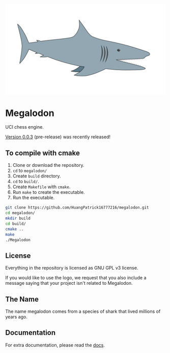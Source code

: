 ![logo](https://raw.githubusercontent.com/HuangPatrick16777216/megalodon/main/logo/logo_widescreen_light.png)

# Megalodon

UCI chess engine.

[Version 0.0.3][latest] (pre-release) was recently released!

## To compile with cmake

1. Clone or download the repository.
2. `cd` to `megalodon/`
3. Create `build` directory.
4. `cd` to `build/`.
5. Create `Makefile` with `cmake`.
6. Run `make` to create the executable.
7. Run the executable.

``` bash
git clone https://github.com/HuangPatrick16777216/megalodon.git
cd megalodon/
mkdir build
cd build/
cmake ..
make
./Megalodon
```

## License

Everything in the repository is licensed as GNU GPL v3 license.

If you would like to use the logo, we request that you also include a message
saying that your project isn't related to Megalodon.

## The Name

The name megalodon comes from a species of shark that lived millions of years ago.

## Documentation

For extra documentation, please read the [docs][docs].

[docs]: https://huangpatrick16777216.github.io/megalodon/
[latest]: https://github.com/HuangPatrick16777216/megalodon/releases/latest
